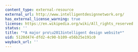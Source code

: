 ```yaml
---
content_type: external-resource
external_url: http://www.intelligentdesignnetwork.org/
has_external_license_warning: true
license: https://en.wikipedia.org/wiki/All_rights_reserved
status: ''
title: "*A major pro\u2013intelligent design website*"
uid: 5120d474-dfd2-4c90-b109-e56b25e191c0
wayback_url: ''
---
```

